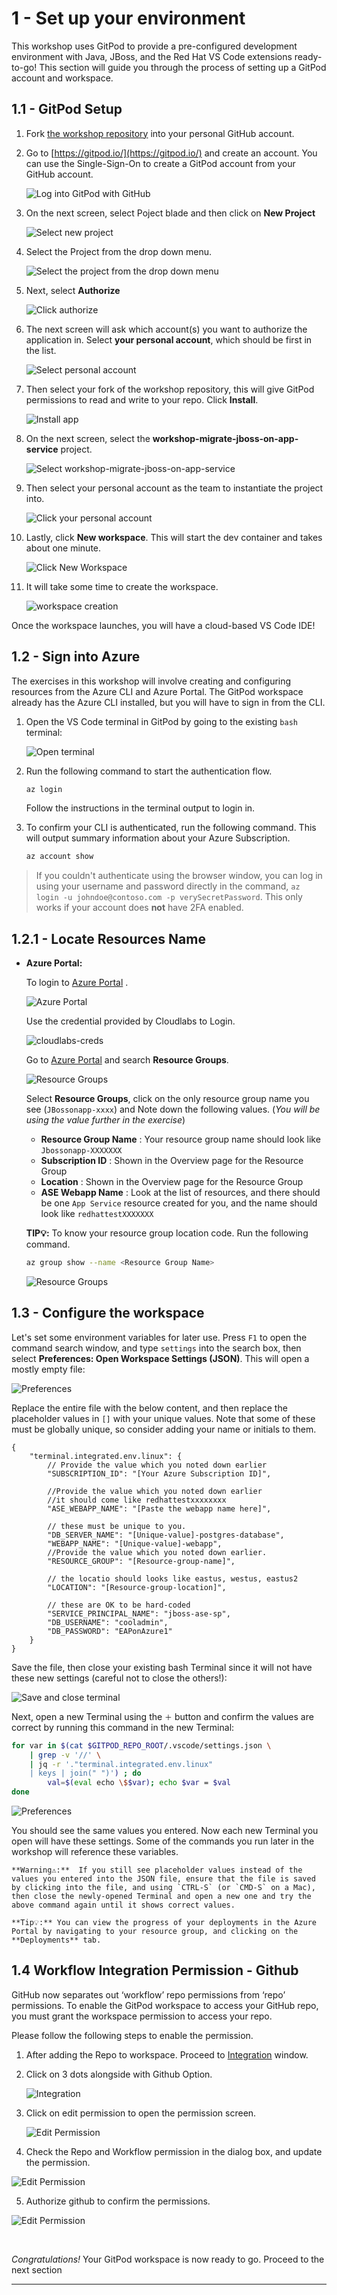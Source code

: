 # 1 - Set up your environment

This workshop uses GitPod to provide a pre-configured development environment with Java, JBoss, and the Red Hat VS Code extensions ready-to-go! This section will guide you through the process of setting up a GitPod account and workspace.

## 1.1 - GitPod Setup

1. Fork [the workshop repository](https://github.com/Azure-Samples/workshop-migrate-jboss-on-app-service) into your personal GitHub account.
2. Go to [https://gitpod.io/](https://gitpod.io/) and create an account. You can use the Single-Sign-On to create a GitPod account from your GitHub account.

    ![Log into GitPod with GitHub](../img/gitpod-login-prompt.png)

3. On the next screen, select Poject blade and then click on **New Project**

    ![Select new project](../img/gitpod-new-project-prompt.png)

4. Select the Project from the drop down menu.

    ![Select the project from the drop down menu](../img/select-the-project.png)

5. Next, select **Authorize**

    ![Click authorize](../img/gitpod-authorize-prompt.png)

6. The next screen will ask which account(s) you want to authorize the application in. Select **your personal account**, which should be first in the list.

   ![Select personal account](../img/gitpod-choose-account-prompt.png)

7. Then select your fork of the workshop repository, this will give GitPod permissions to read and write to your repo. Click **Install**.

   ![Install app](../img/gitpod-select-repository-prompt.png)

8. On the next screen, select the **workshop-migrate-jboss-on-app-service** project.

    ![Select workshop-migrate-jboss-on-app-service](../img/gitpod-select-proejct.png)

9. Then select your personal account as the team to instantiate the project into.

    ![Click your personal account](../img/gitpod-select-team.png)

10. Lastly, click **New workspace**. This will start the dev container and takes about one minute.

    ![Click New Workspace](../img/gitpod-start-workspace-01.png)

11. It will take some time to create the workspace.

    ![workspace creation](../img/gitpod-start-workspace-02.png)

Once the workspace launches, you will have a cloud-based VS Code IDE!

## 1.2 - Sign into Azure

The exercises in this workshop will involve creating and configuring resources from the Azure CLI and Azure Portal. The GitPod workspace already has the Azure CLI installed, but you will have to sign in from the CLI.

1. Open the VS Code terminal in GitPod by going to the existing `bash` terminal:

    ![Open terminal](../img/0-terminal.png)

2. Run the following command to start the authentication flow.

    ```bash
    az login
    ```

    Follow the instructions in the terminal output to login in.

3. To confirm your CLI is authenticated, run the following command. This will output summary information about your Azure Subscription.

    ```bash
    az account show
    ```

> If you couldn't authenticate using the browser window, you can log in using your username and password directly in the command, `az login -u johndoe@contoso.com -p verySecretPassword`. This only works if your account does **not** have 2FA enabled.

## 1.2.1 - Locate Resources Name

* **Azure Portal:**

    To login to [Azure Portal](https://www.portal.azure.com/) . 

    ![Azure Portal](../img/0-azure-portal-login.png)

    Use the credential provided by Cloudlabs to Login.

    ![cloudlabs-creds](../img/0-cloudlabs-creds.png)
    
    Go to [Azure Portal](https://portal.azure.com/) and search **Resource Groups**.

    ![Resource Groups](../img/0-ResourceGroup.png)
    
    Select **Resource Groups**, click on the only resource group name you see (`JBossonapp-xxxx`) and Note down the following values. (*You will be using the value further in the exercise*)

    * **Resource Group Name** : Your resource group name should look like `Jbossonapp-XXXXXXX`
    * **Subscription ID** : Shown in the Overview page for the Resource Group
    * **Location** : Shown in the Overview page for the Resource Group
    * **ASE Webapp Name** : Look at the list of resources, and there should be one `App Service` resource created for you, and the name should look like `redhattestXXXXXXX`


    **TIP💡:** To know your resource group location code. Run the following command.

  

    ```bash
    az group show --name <Resource Group Name>
    ```



    ![Resource Groups](../img/0-aio.png)



## 1.3 - Configure the workspace

Let's set some environment variables for later use. Press `F1` to open the command search window, and type `settings` into the search box, then select **Preferences: Open Workspace Settings (JSON)**. This will open a mostly empty file:

![Preferences](../img/0-prefs.png)

Replace the entire file with the below content, and then replace the placeholder values in `[]` with your unique values. Note that some of these must be globally unique, so consider adding your name or initials to them.

```jsonc
{
    "terminal.integrated.env.linux": {
        // Provide the value which you noted down earlier
        "SUBSCRIPTION_ID": "[Your Azure Subscription ID]",

        //Provide the value which you noted down earlier
        //it should come like redhattestxxxxxxxx
        "ASE_WEBAPP_NAME": "[Paste the webapp name here]", 

        // these must be unique to you.
        "DB_SERVER_NAME": "[Unique-value]-postgres-database",
        "WEBAPP_NAME": "[Unique-value]-webapp",
        //Provide the value which you noted down earlier.
        "RESOURCE_GROUP": "[Resource-group-name]", 
        
        // the locatio should looks like eastus, westus, eastus2
        "LOCATION": "[Resource-group-location]",   

        // these are OK to be hard-coded
        "SERVICE_PRINCIPAL_NAME": "jboss-ase-sp",
        "DB_USERNAME": "cooladmin",
        "DB_PASSWORD": "EAPonAzure1"
    }
}
```

Save the file, then close your existing bash Terminal since it will not have these new settings (careful not to close the others!):

![Save and close terminal](../img/0-bash-kill.png)

Next, open a new Terminal using the `＋` button and confirm the values are correct by running this command in the new Terminal:

```sh
for var in $(cat $GITPOD_REPO_ROOT/.vscode/settings.json \
    | grep -v '//' \
    | jq -r '."terminal.integrated.env.linux"
    | keys | join(" ")') ; do 
        val=$(eval echo \$$var); echo $var = $val
done
```

![Preferences](../img/0-env-test.png)

You should see the same values you entered. Now each new Terminal you open will have these settings. Some of the commands you run later in the workshop will reference these variables.

```
**Warning⚠️:**  If you still see placeholder values instead of the values you entered into the JSON file, ensure that the file is saved by clicking into the file, and using `CTRL-S` (or `CMD-S` on a Mac), then close the newly-opened Terminal and open a new one and try the above command again until it shows correct values.
```
```
**Tip💡:** You can view the progress of your deployments in the Azure Portal by navigating to your resource group, and clicking on the **Deployments** tab.
```

## 1.4 Workflow Integration Permission - Github


GitHub now separates out ‘workflow’ repo permissions from ‘repo’ permissions. To enable the GitPod workspace to access your GitHub repo, you must grant the workspace permission to access your repo.

Please follow the following steps to enable the permission. 

1. After adding the Repo to workspace. Proceed to [Integration](https://gitpod.io/integrations) window.

2. Click on 3 dots alongside with Github Option.

    ![Integration](../img/0-github.png)

3. Click on edit permission to open the permission screen.

    ![Edit Permission](../img/0-github-edit.png)

4. Check the Repo and Workflow permission in the dialog box, and update the permission.

![Edit Permission](../img/0-github-permission.png)

5. Authorize github to confirm the permissions. 

![Edit Permission](../img/0-github-authorize.png)

<br>

*Congratulations!* Your GitPod workspace is now ready to go. Proceed to the next section
<br>

---
